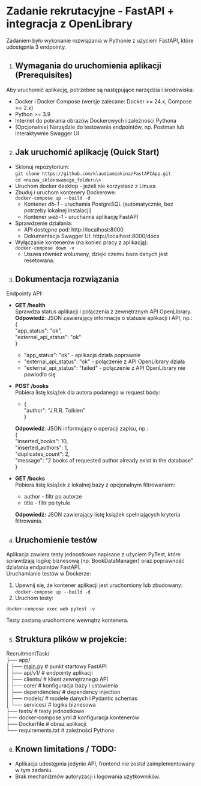 # Zadanie rekrutacyjne \- FastAPI \+ integracja z OpenLibrary

Zadaniem było wykonanie rozwiązania w Pythonie z użyciem FastAPI, które udostępnia 3 endpointy.

1. ## Wymagania do uruchomienia aplikacji (Prerequisites)

Aby uruchomić aplikację, potrzebne są następujące narzędzia i środowiska:

* Docker i Docker Compose (wersje zalecane: Docker \>= 24.x, Compose \>= 2.x)  
* Python \>= 3.9  
* Internet do pobrania obrazów Dockerowych i zależności Pythona  
* (Opcjonalnie) Narzędzie do testowania endpointów, np. Postman lub interaktywnie Swagger UI

2. ## Jak uruchomić aplikację (Quick Start)

* Sklonuj repozytorium:  
  `git clone https://github.com/klaudiamiekina/FastAPIApp.git`  
  `cd <nazwa_sklonowanego_folderu\>`  
* Uruchom docker desktop \- jeżeli nie korzystasz z Linuxa  
* Zbuduj i uruchom kontenery Dockerowe:  
  `docker-compose up --build -d`  
  * Kontener *db-1* \- uruchamia PostgreSQL (automatycznie, bez potrzeby lokalnej instalacji)  
  * Kontener *web-1* \- uruchamia aplikację FastAPI  
* Sprawdzenie działania:  
  * API dostępne pod: http://localhost:8000  
  * Dokumentacja Swagger UI: http://localhost:8000/docs  
* Wyłączanie kontenerów (na koniec pracy z aplikacją):  
  `docker-compose down -v`  
  * Usuwa również wolumeny, dzięki czemu baza danych jest resetowana.

3. ## Dokumentacja rozwiązania

Endpointy API:

* **GET /health**  
  Sprawdza status aplikacji i połączenia z zewnętrznym API OpenLibrary.  
  **Odpowiedź**: JSON zawierający informacje o statusie aplikacji i API, np.:  
  {  
      "app_status": "ok",  
      "external_api_status": "ok"  
  }  
  * "app_status": "ok" - aplikacja działa poprawnie  
  * "external_api_status": "ok" - połączenie z API OpenLibrary działa  
  * "external_api_status": "failed" - połączenie z API OpenLibrary nie powiodło się

* **POST /books**  
  Pobiera listę książek dla autora podanego w request body:  
  * {  
        "author": "J.R.R. Tolkien"  
    }

  
  **Odpowiedź**: JSON informujący o operacji zapisu, np.:  
  {  
      "inserted_books": 10,  
      "inserted_authors": 1,  
      "duplicates_count": 2,  
      "message": "2 books of requested author already exist in the database"  
  }

* **GET /books**  
  Pobiera listę książek z lokalnej bazy z opcjonalnym filtrowaniem:  
  * author \- filtr po autorze  
  * title \- filtr po tytule

  **Odpowiedź:** JSON zawierający listę książek spełniających kryteria filtrowania.

4. ## Uruchomienie testów

Aplikacja zawiera testy jednostkowe napisane z użyciem PyTest, które sprawdzają logikę biznesową (np. BookDataManager) oraz poprawność działania endpointów FastAPI.  
Uruchamianie testów w Dockerze:

1. Upewnij się, że kontener aplikacji jest uruchomiony lub zbudowany:  
   `docker-compose up --build -d`  
2. Uruchom testy:

`docker-compose exec web pytest -v`

Testy zostaną uruchomione wewnątrz kontenera.

5. ## Struktura plików w projekcie:

RecruitmentTask/  
├── app/  
│   ├── [main.py](http://main.py) \# punkt startowy FastAPI  
│   ├── api/v1/ \# endpointy aplikacji  
│   ├── clients/ \# klient zewnętrznego API  
│   ├── core/ \# konfiguracja bazy i ustawienia  
│   ├── dependencies/ \# dependency injection  
│   ├── models/ \# modele danych i Pydantic schemas  
│   └── services/ \# logika biznesowa  
├── tests/ \# testy jednostkowe  
├── docker-compose.yml \# konfiguracja kontenerów  
├── Dockerfile \# obraz aplikacji  
└── requirements.txt \# zależności Pythona  

6. ## Known limitations / TODO:

* Aplikacja udostępnia jedynie API, frontend nie został zaimplementowany w tym zadaniu.  
* Brak mechanizmów autoryzacji i logowania użytkowników.
